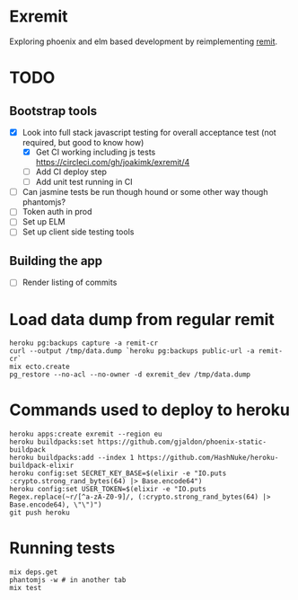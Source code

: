 # Exremit

Exploring phoenix and elm based development by reimplementing [remit](github.com/henrik/remit).

# TODO

## Bootstrap tools

* [x] Look into full stack javascript testing for overall acceptance test (not required, but good to know how)
  * [x] Get CI working including js tests https://circleci.com/gh/joakimk/exremit/4
  * [ ] Add CI deploy step
  * [ ] Add unit test running in CI
* [ ] Can jasmine tests be run though hound or some other way though phantomjs?
* [ ] Token auth in prod
* [ ] Set up ELM
* [ ] Set up client side testing tools

## Building the app

* [ ] Render listing of commits

# Load data dump from regular remit

    heroku pg:backups capture -a remit-cr
    curl --output /tmp/data.dump `heroku pg:backups public-url -a remit-cr`
    mix ecto.create
    pg_restore --no-acl --no-owner -d exremit_dev /tmp/data.dump

# Commands used to deploy to heroku

    heroku apps:create exremit --region eu
    heroku buildpacks:set https://github.com/gjaldon/phoenix-static-buildpack
    heroku buildpacks:add --index 1 https://github.com/HashNuke/heroku-buildpack-elixir
    heroku config:set SECRET_KEY_BASE=$(elixir -e "IO.puts :crypto.strong_rand_bytes(64) |> Base.encode64")
    heroku config:set USER_TOKEN=$(elixir -e "IO.puts Regex.replace(~r/[^a-zA-Z0-9]/, (:crypto.strong_rand_bytes(64) |> Base.encode64), \"\")")
    git push heroku

# Running tests

    mix deps.get
    phantomjs -w # in another tab
    mix test
